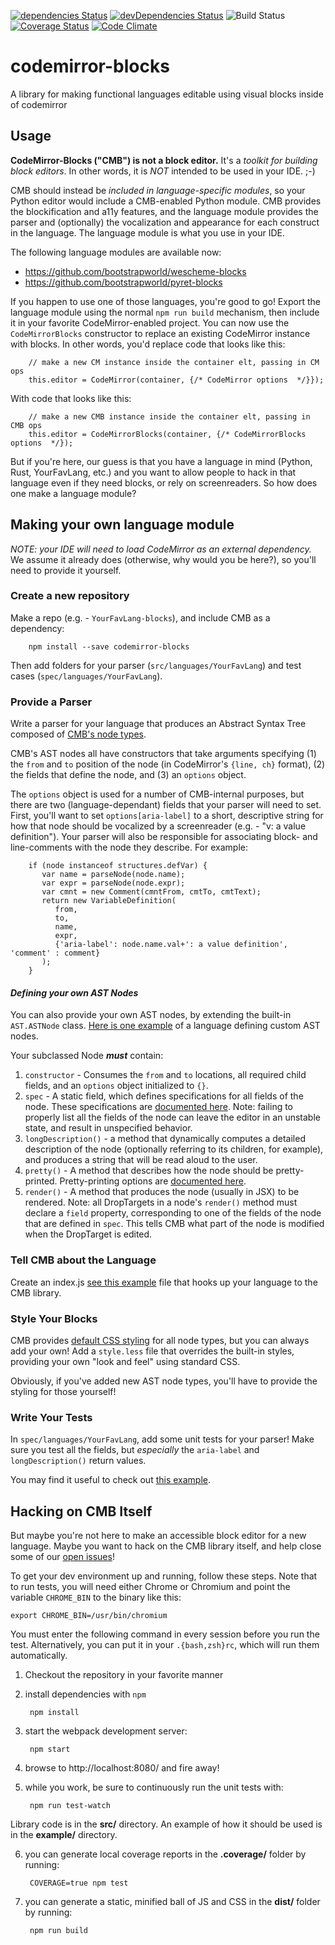 

[![dependencies Status](https://david-dm.org/bootstrapworld/codemirror-blocks/status.svg)](https://david-dm.org/bootstrapworld/codemirror-blocks)
[![devDependencies Status](https://david-dm.org/bootstrapworld/codemirror-blocks/dev-status.svg)](https://david-dm.org/bootstrapworld/codemirror-blocks?type=dev)
![Build Status](https://github.com/bootstrapworld/codemirror-blocks/actions/workflows/run-tests.yml/badge.svg)
[![Coverage Status](https://coveralls.io/repos/bootstrapworld/codemirror-blocks/badge.svg?branch=master&service=github)](https://coveralls.io/github/bootstrapworld/codemirror-blocks?branch=master)
[![Code Climate](https://codeclimate.com/github/bootstrapworld/codemirror-blocks/badges/gpa.svg)](https://codeclimate.com/github/bootstrapworld/codemirror-blocks)

# codemirror-blocks
A library for making functional languages editable using visual blocks inside of codemirror

## Usage
**CodeMirror-Blocks ("CMB") is not a block editor.** It's a _toolkit for building block editors_. In other words, it is *NOT* intended to be used in your IDE. ;-) 

CMB should instead be _included in language-specific modules_, so your Python editor would include a CMB-enabled Python module. CMB provides the blockification and a11y features, and the language module provides the parser and (optionally) the vocalization and appearance for each construct in the language. The language module is what you use in your IDE.

The following language modules are available now:
- https://github.com/bootstrapworld/wescheme-blocks
- https://github.com/bootstrapworld/pyret-blocks

If you happen to use one of those languages, you're good to go! Export the language module using the normal `npm run build` mechanism, then include it in your favorite CodeMirror-enabled project. You can now use the `CodeMirrorBlocks` constructor to replace an existing CodeMirror instance with blocks. In other words, you'd replace code that looks like this:

        // make a new CM instance inside the container elt, passing in CM ops
        this.editor = CodeMirror(container, {/* CodeMirror options  */}});

With code that looks like this:

        // make a new CMB instance inside the container elt, passing in CMB ops
        this.editor = CodeMirrorBlocks(container, {/* CodeMirrorBlocks options  */});

But if you're here, our guess is that you have a language in mind (Python, Rust, YourFavLang, etc.) and you want to allow people to hack in that language even if they need blocks, or rely on screenreaders. So how does one make a language module?

## Making your own language module

*NOTE: your IDE will need to load CodeMirror as an external dependency.* We assume it already does (otherwise, why would you be here?), so you'll need to provide it yourself.

### Create a new repository
Make a repo  (e.g. - `YourFavLang-blocks`), and include CMB as a dependency:

        npm install --save codemirror-blocks
        
Then add folders for your parser (`src/languages/YourFavLang`) and test cases (`spec/languages/YourFavLang`).

### Provide a Parser
Write a parser for your language that produces an Abstract Syntax Tree composed of [CMB's node types](https://github.com/bootstrapworld/codemirror-blocks/blob/master/src/nodes.jsx).

CMB's AST nodes all have constructors that take arguments specifying (1) the `from` and `to` position of the node (in CodeMirror's `{line, ch}` format), (2) the fields that define the node, and (3) an `options` object.

The `options` object is used for a number of CMB-internal purposes, but there are two (language-dependant) fields that your parser will need to set. First, you'll want to set `options[aria-label]` to a short, descriptive string for how that node should be vocalized by a screenreader (e.g. - "v: a value definition"). Your parser will also be responsible for associating block- and line-comments with the node they describe. For example:

        if (node instanceof structures.defVar) {
           var name = parseNode(node.name);
           var expr = parseNode(node.expr);
           var cmnt = new Comment(cmntFrom, cmtTo, cmtText);
           return new VariableDefinition(
              from,
              to,
              name,
              expr,
              {'aria-label': node.name.val+': a value definition', 'comment' : comment}
           );
        }

#### _Defining your own AST Nodes_
You can also provide your own AST nodes, by extending the built-in `AST.ASTNode` class. [Here is one example](https://github.com/bootstrapworld/wescheme-blocks/blob/master/src/languages/wescheme/ast.js) of a language defining custom AST nodes. 

Your subclassed Node _**must**_ contain:
1. `constructor` -  Consumes the `from` and `to` locations, all required child fields, and an `options` object initialized to `{}`. 
2. `spec` - A static field, which defines specifications for all fields of the node. These specifications are [documented here](https://github.com/bootstrapworld/codemirror-blocks/blob/master/src/nodeSpec.js). Note: failing to properly list all the fields of the node can leave the editor in an unstable state, and result in unspecified behavior.
3. `longDescription()` - a method that dynamically computes a detailed description of the node (optionally referring to its children, for example), and produces a string that will be read aloud to the user.
4. `pretty()` - A method that describes how the node should be pretty-printed. Pretty-printing options are [documented here](https://www.npmjs.com/package/pretty-fast-pretty-printer).
5. `render()` - A method that produces the node (usually in JSX) to be rendered. Note: all DropTargets in a node's `render()` method must declare a `field` property, corresponding to one of the fields of the node that are defined in `spec`. This tells CMB what part of the node is modified when the DropTarget is edited.

### Tell CMB about the Language
Create an index.js [see this example](https://github.com/bootstrapworld/wescheme-blocks/blob/master/src/languages/wescheme/index.js) file that hooks up your language to the CMB library.

### Style Your Blocks
CMB provides [default CSS styling](https://github.com/bootstrapworld/codemirror-blocks/blob/master/src/less/default-style.less) for all node types, but you can always add your own! Add a `style.less` file that overrides the built-in styles, providing your own "look and feel" using standard CSS.

Obviously, if you've added new AST node types, you'll have to provide the styling for those yourself!

### Write Your Tests

In `spec/languages/YourFavLang`, add some unit tests for your parser! Make sure you test all the fields, but _especially_ the `aria-label` and `longDescription()` return values. 

You may find it useful to check out [this example](https://github.com/bootstrapworld/wescheme-blocks/blob/master/spec/languages/wescheme/WeschemeParser-test.js).

## Hacking on CMB Itself
But maybe you're not here to make an accessible block editor for a new language. Maybe you want to hack on the CMB library itself, and help close some of our [open issues](https://github.com/bootstrapworld/codemirror-blocks/issues)!

To get your dev environment up and running, follow these steps. Note that to run tests, you will need either Chrome or Chromium and point the variable `CHROME_BIN` to the binary
like this:

```
export CHROME_BIN=/usr/bin/chromium
```

You must enter the following command in every session before you run the test.
Alternatively, you can put it in your `.{bash,zsh}rc`, which will run them automatically.

1. Checkout the repository in your favorite manner

2. install dependencies with `npm`

        npm install

3. start the webpack development server:

        npm start

4. browse to http://localhost:8080/ and fire away!

5. while you work, be sure to continuously run the unit tests with:

        npm run test-watch

Library code is in the **src/** directory. An example of how it should be used
is in the **example/** directory.

6. you can generate local coverage reports in the **.coverage/** folder by running:

        COVERAGE=true npm test

7. you can generate a static, minified ball of JS and CSS in the **dist/** folder by running:

        npm run build
